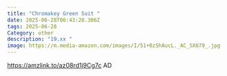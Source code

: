 ```yaml
---
title: "Chromakey Green Suit "
date: 2025-06-28T06:43:28.306Z
tags: 2025-06-28
Category: other
description: "19.xx "
image: https://m.media-amazon.com/images/I/51+0zShAucL._AC_SX679_.jpg
---
```

https://amzlink.to/az08rd1j9Cg7c
AD